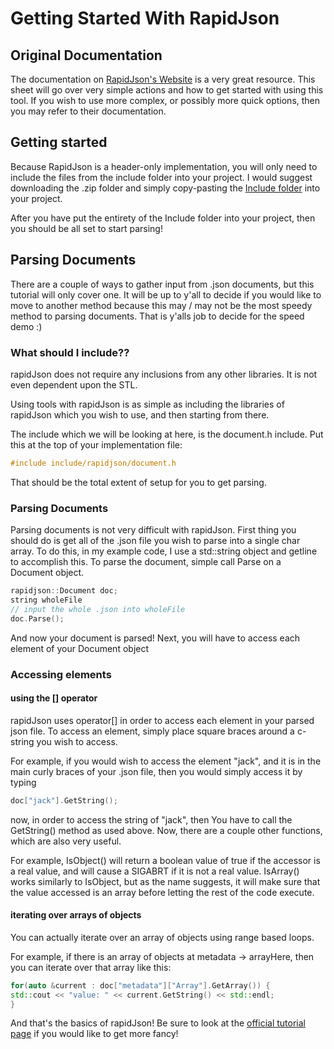 # Getting Started With RapidJson

## Original Documentation
The documentation on [RapidJson's Website](https://rapidjson.org/) is a very great resource. This sheet will go over very simple actions and how to get started with using this tool. If you wish to use more complex, or possibly more quick options, then you may refer to their documentation.

## Getting started
Because RapidJson is a header-only implementation, you will only need to include the files from the include folder into your project. I would suggest downloading the .zip folder and simply copy-pasting the [Include folder](https://github.com/Tencent/rapidjson/tree/master/include/rapidjson) into your project.

After you have put the entirety of the Include folder into your project, then you should be all set to start parsing!

## Parsing Documents
There are a couple of ways to gather input from .json documents, but this tutorial will only cover one. It will be up to y'all to decide if you would like to move to another method because this may / may not be the most speedy method to parsing documents. That is y'alls job to decide for the speed demo :)

### What should I include??
rapidJson does not require any inclusions from any other libraries. It is not even dependent upon the STL.

Using tools with rapidJson is as simple as including the libraries of rapidJson which you wish to use, and then starting from there.

The include which we will be looking at here, is the document.h include. Put this at the top of your implementation file:

```C++
#include include/rapidjson/document.h
```
That should be the total extent of setup for you to get parsing.

### Parsing Documents

Parsing documents is not very difficult with rapidJson. First thing you should do is get all of the .json file you wish to parse into a single char array. To do this, in my example code, I use a std::string object and getline to accomplish this. To parse the document, simple call Parse on a Document object.
```C++
rapidjson::Document doc;
string wholeFile
// input the whole .json into wholeFile
doc.Parse();
```
And now your document is parsed! Next, you will have to access each element of your Document object

### Accessing elements

#### using the [] operator

rapidJson uses operator[] in order to access each element in your parsed json file.
To access an element, simply place square braces around a c-string you wish to access.

For example, if you would wish to access the element "jack", and it is in the main curly braces of your .json file, then you would simply access it by typing
```C++
doc["jack"].GetString();
```
now, in order to access the string of "jack", then You have to call the GetString() method as used above. Now, there are a couple other functions, which are also very useful.

For example, IsObject() will return a boolean value of true if the accessor is a real value, and will cause a SIGABRT if it is not a real value.
IsArray() works similarly to IsObject, but as the name suggests, it will make sure that the value accessed is an array before letting the rest of the code execute.

#### iterating over arrays of objects

You can actually iterate over an array of objects using range based loops.

For example, if there is an array of objects at metadata -> arrayHere, then you can iterate over that array like this:
```C++
for(auto &current : doc["metadata"]["Array"].GetArray()) { 
std::cout << "value: " << current.GetString() << std::endl;
}
```
And that's the basics of rapidJson! Be sure to look at the [official tutorial page](https://rapidjson.org/) if you would like to get more fancy!
